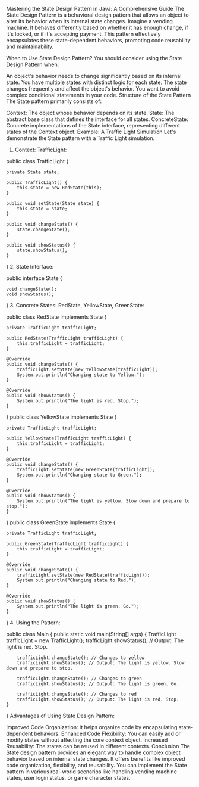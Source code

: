 Mastering the State Design Pattern in Java: A Comprehensive Guide
The State Design Pattern is a behavioral design pattern that allows an object to alter its behavior when its internal state changes. Imagine a vending machine. It behaves differently based on whether it has enough change, if it's locked, or if it's accepting payment. This pattern effectively encapsulates these state-dependent behaviors, promoting code reusability and maintainability.

When to Use State Design Pattern?
You should consider using the State Design Pattern when:

An object's behavior needs to change significantly based on its internal state.
You have multiple states with distinct logic for each state.
The state changes frequently and affect the object's behavior.
You want to avoid complex conditional statements in your code.
Structure of the State Pattern
The State pattern primarily consists of:

Context: The object whose behavior depends on its state.
State: The abstract base class that defines the interface for all states.
ConcreteState: Concrete implementations of the State interface, representing different states of the Context object.
Example: A Traffic Light Simulation
Let's demonstrate the State pattern with a Traffic Light simulation.

1. Context: TrafficLight:

public class TrafficLight {

    private State state;

    public TrafficLight() {
        this.state = new RedState(this);
    }

    public void setState(State state) {
        this.state = state;
    }

    public void changeState() {
        state.changeState();
    }

    public void showStatus() {
        state.showStatus();
    }
}
2. State Interface:

public interface State {

    void changeState();
    void showStatus();
}
3. Concrete States: RedState, YellowState, GreenState:

public class RedState implements State {

    private TrafficLight trafficLight;

    public RedState(TrafficLight trafficLight) {
        this.trafficLight = trafficLight;
    }

    @Override
    public void changeState() {
        trafficLight.setState(new YellowState(trafficLight));
        System.out.println("Changing state to Yellow.");
    }

    @Override
    public void showStatus() {
        System.out.println("The light is red. Stop.");
    }
}
public class YellowState implements State {

    private TrafficLight trafficLight;

    public YellowState(TrafficLight trafficLight) {
        this.trafficLight = trafficLight;
    }

    @Override
    public void changeState() {
        trafficLight.setState(new GreenState(trafficLight));
        System.out.println("Changing state to Green.");
    }

    @Override
    public void showStatus() {
        System.out.println("The light is yellow. Slow down and prepare to stop.");
    }
}
public class GreenState implements State {

    private TrafficLight trafficLight;

    public GreenState(TrafficLight trafficLight) {
        this.trafficLight = trafficLight;
    }

    @Override
    public void changeState() {
        trafficLight.setState(new RedState(trafficLight));
        System.out.println("Changing state to Red.");
    }

    @Override
    public void showStatus() {
        System.out.println("The light is green. Go.");
    }
}
4. Using the Pattern:

public class Main {
    public static void main(String[] args) {
        TrafficLight trafficLight = new TrafficLight();
        trafficLight.showStatus(); // Output: The light is red. Stop.

        trafficLight.changeState(); // Changes to yellow
        trafficLight.showStatus(); // Output: The light is yellow. Slow down and prepare to stop.

        trafficLight.changeState(); // Changes to green
        trafficLight.showStatus(); // Output: The light is green. Go.

        trafficLight.changeState(); // Changes to red
        trafficLight.showStatus(); // Output: The light is red. Stop.
    }
}
Advantages of Using State Design Pattern:

Improved Code Organization: It helps organize code by encapsulating state-dependent behaviors.
Enhanced Code Flexibility: You can easily add or modify states without affecting the core context object.
Increased Reusability: The states can be reused in different contexts.
Conclusion
The State design pattern provides an elegant way to handle complex object behavior based on internal state changes. It offers benefits like improved code organization, flexibility, and reusability. You can implement the State pattern in various real-world scenarios like handling vending machine states, user login status, or game character states.
